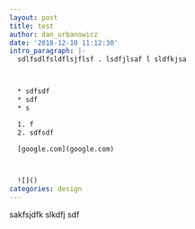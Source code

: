 ```yaml
---
layout: post
title: test
author: dan_urbanowicz
date: '2018-12-10 11:12:30'
intro_paragraph: |-
  sdlfsdlfsldflsjflsf . lsdfjlsaf l sldfkjsa



  * sdfsdf
  * sdf
  * s

  1. f
  2. sdfsdf

  [google.com](google.com)



  ![]()
categories: design
---
```

sakfsjdfk slkdfj sdf
